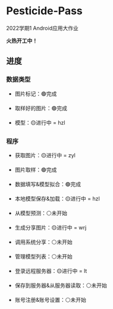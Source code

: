 # Pesticide-Pass
2022学期1 Android应用大作业

**火热开工中！**

## 进度

### 数据类型

- 图片标记：🟢完成

- 取样好的图片：🟢完成

- 模型：🟡进行中 = hzl

### 程序

- 获取图片：🟡进行中 = zyl

- 图片取样：🟢完成

- 数据填写&模型拟合：🟢完成

- 本地模型保存&加载：🟡进行中 = hzl

- 从模型预测：⚪未开始

- 生成分享图片：🟡进行中 = wrj

- 调用系统分享：⚪未开始

- 管理模型列表：⚪未开始

- 登录远程服务器：🟡进行中 = lt

- 保存到服务器&从服务器读取：⚪未开始

- 账号注册&账号设置：⚪未开始
